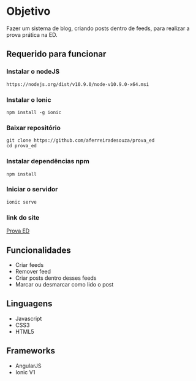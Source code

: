 # Objetivo

Fazer um sistema de blog, criando posts dentro de feeds, para realizar a prova prática na ED.

## Requerido para funcionar

### Instalar o nodeJS

```
https://nodejs.org/dist/v10.9.0/node-v10.9.0-x64.msi
```

### Instalar o Ionic

```
npm install -g ionic
```

### Baixar repositório

```
git clone https://github.com/aferreiradesouza/prova_ed
cd prova_ed
```

### Instalar dependências npm

```
npm install
```

### Iniciar o servidor

```
ionic serve
```

### link do site


[Prova ED](https://provaed.000webhostapp.com)


## Funcionalidades

* Criar feeds
* Remover feed
* Criar posts dentro desses feeds
* Marcar ou desmarcar como lido o post

## Linguagens

* Javascript
* CSS3
* HTML5

## Frameworks

* AngularJS
* Ionic V1
